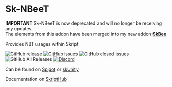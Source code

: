 # Sk-NBeeT
**IMPORTANT**
Sk-NBeeT is now deprecated and will no longer be receiving any updates.   
The elements from this addon have been merged into my new addon [**SkBee**](https://github.com/ShaneBeee/SkBee)
   
Provides NBT usages within Skript

![GitHub release](https://img.shields.io/github/release/ShaneBeee/Sk-NBeeT.svg?style=for-the-badge)
![GitHub issues](https://img.shields.io/github/issues-raw/ShaneBeee/Sk-NBeeT.svg?style=for-the-badge)
![GitHub closed issues](https://img.shields.io/github/issues-closed-raw/ShaneBeee/Sk-NBeeT.svg?style=for-the-badge)
![GitHub All Releases](https://img.shields.io/github/downloads/ShaneBeee/Sk-NBeeT/total.svg?style=for-the-badge)
[![Discord](https://img.shields.io/discord/425192525091831808.svg?style=for-the-badge)](https://discordapp.com/invite/km3UF8Q)

Can be found on [Spigot](https://www.spigotmc.org/resources/add-on-sk-nbeet.62931/) or [skUnity](https://forums.skunity.com/resources/sk-nbeet.704/)

Documentation on [SkriptHub](http://skripthub.net/docs/?addon=Sk-NBeeT)
